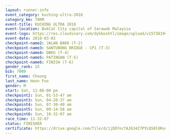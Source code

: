 ```yaml
--- 
layout: runner-info 
event_category: kuching-ultra-2018 
category_km: 70KM 
event-title: KUCHING ULTRA 2018 
event-location: BukCat City capital of Sarawak Malaysia 
event-logo: https://res.cloudinary.com/dykbosktl/image/upload/v1573619473/Logo/kuching-ultra-2018-logo_tlpvm5.png 
event-date: 2018-03-03 
checkpoint-name2: JALAN BAKO (T-2) 
checkpoint-name3: SANTUBONG BRIDGE - CP1 (T-3) 
checkpoint-name4: DBKU (T-4) 
checkpoint-name5: PATINGAN (T-5) 
checkpoint-name6: FINISH (T-6) 
gender_rank: 15
bib: 7009
first_name: Choong
last_name: Hoon Foo
gender: M
start: Sat, 11-00-00 pm
checkpoint2: Sun, 01-53-47 am
checkpoint3: Sun, 04-20-37 am
checkpoint4: Sun, 07-30-49 am
checkpoint5: Sun, 09-14-58 am
checkpoint6: Sun, 10-32-07 am
race_time: 11-32-07
status: FINISHER
certificate: https://drive.google.com/file/d/1jDD7ncTAJ634Z7PYLQS8lORusS4TavFR/view?usp=sharing
--- 
```

